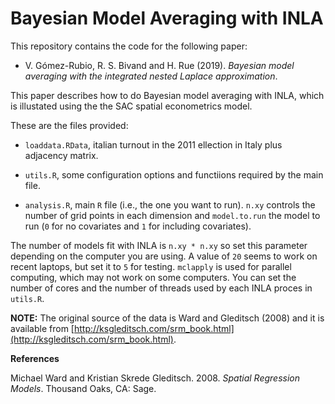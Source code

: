 # Bayesian Model Averaging with INLA

This repository contains the code for the following paper:

* V. Gómez-Rubio, R. S. Bivand and H. Rue (2019). *Bayesian model averaging with the integrated nested Laplace approximation*.

This paper describes how to do Bayesian model averaging with INLA, which
is illustated using the the SAC spatial econometrics model.

These are the files provided:

* `loaddata.RData`, italian turnout in the 2011 ellection in Italy plus adjacency matrix.

* `utils.R`, some configuration options and functiions required by the main file.

* `analysis.R`, main `R` file (i.e., the one you want to run). `n.xy` controls 
  the number of grid points in each dimension and `model.to.run` the model
  to run (`0` for no covariates and `1` for including covariates).

The number of models fit with INLA is `n.xy * n.xy` so set this parameter
depending on the computer you are using. A value of `20` seems to work
on recent laptops, but set it to `5` for testing. `mclapply` is
used for parallel computing, which may not work on some computers. 
You can set the number of cores and the number of threads used by each 
INLA proces in `utils.R`.


**NOTE:** The original source of the data is Ward and Gleditsch (2008)
and it is available from [http://ksgleditsch.com/srm_book.html](http://ksgleditsch.com/srm_book.html).

**References**

Michael Ward and Kristian Skrede Gleditsch. 2008. *Spatial Regression Models*. Thousand Oaks, CA: Sage.
